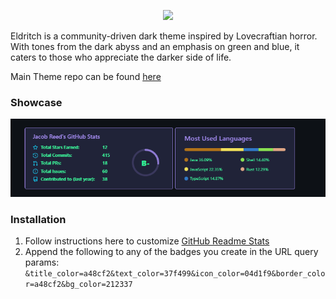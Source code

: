 <!-- DO NOT CHANGE THIS -->
<p align="center">
<img src="https://raw.github.com/eldritch-theme/eldritch/master/assets/logo/logo.png" width=150>
</p>
<p>
Eldritch is a community-driven dark theme inspired by Lovecraftian horror. With tones from the dark abyss and an emphasis on green and blue, it caters to those who appreciate the darker side of life.
</p>

Main Theme repo can be found [here](https://github.com/eldritch-theme/eldritch)

### Showcase
<!-- Your screenshot should go here -->
<img src="screenshot.png" alt="Screenshot"/><br/>

### Installation
1. Follow instructions here to customize [GitHub Readme Stats](https://github.com/anuraghazra/github-readme-stats)
2. Append the following to any of the badges you create in the URL query params:
`&title_color=a48cf2&text_color=37f499&icon_color=04d1f9&border_color=a48cf2&bg_color=212337`

<!-- If you want to provide install from source options, you can use the following template: -->
<!-- ### Installation From Source -->
<!-- 1. Any instructions here -->